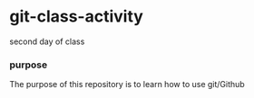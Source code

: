 # git-class-activity
second day of class

### purpose

The purpose of this repository is to learn how to use git/Github
